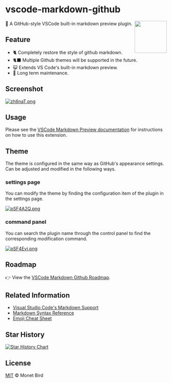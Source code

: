# vscode-markdown-github

<img src="https://i.328888.xyz/2022/12/12/yC8aN.png" align="right" width="100" />

📝 A GitHub-style VSCode built-in markdown preview plugin.

## Feature

- 🐈 Completely restore the style of github markdown.
- 🐈‍⬛ Multiple Github themes will be supported in the future.
- 😺 Extends VS Code's built-in markdown preview.
- 🚧 Long term maintenance.

## Screenshot

[![zh6naT.png](https://s1.ax1x.com/2022/12/12/zh6naT.png)](https://imgse.com/i/zh6naT)

## Usage

Please see the [VSCode Markdown Preview documentation](https://code.visualstudio.com/Docs/languages/markdown#_markdown-preview) for instructions on how to use this extension.

## Theme

The theme is configured in the same way as GitHub's appearance settings. Can be adjusted and modified in the following ways.

### settings page

You can modify the theme by finding the configuration item of the plugin in the settings page.

[![pSF4A2Q.png](https://s1.ax1x.com/2023/01/04/pSF4A2Q.png)](https://imgse.com/i/pSF4A2Q)

### command panel

You can search the plugin name through the control panel to find the corresponding modification command.

[![pSF4Evj.png](https://s1.ax1x.com/2023/01/04/pSF4Evj.png)](https://imgse.com/i/pSF4Evj)

## Roadmap

👉 View the [VSCode Markdown Github Roadmap](https://github.com/users/lzm0x219/projects/14).

## Related Information

- [Visual Studio Code's Markdown Support](http://code.visualstudio.com/docs/languages/markdown)
- [Markdown Syntax Reference](https://docs.github.com/en/get-started/writing-on-github/getting-started-with-writing-and-formatting-on-github/basic-writing-and-formatting-syntax)
- [Emoji Cheat Sheet](https://github.com/ikatyang/emoji-cheat-sheet/blob/master/README.md)

## Star History

[![Star History Chart](https://api.star-history.com/svg?repos=lzm0x219/vscode-markdown-github&type=Date)](https://star-history.com/#lzm0x219/vscode-markdown-github&Date)

## License

[MIT](./LICENSE) © Monet Bird
